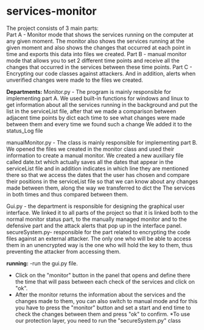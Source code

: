 # services-monitor

The project consists of 3 main parts: <br>
Part A - Monitor mode that shows the services running on the computer at any given moment. The monitor also shows the services running at the given moment and also shows the changes that occurred at each point in time and exports this data into files we created.
Part B - manual monitor mode that allows you to set 2 different time points and receive all the changes that occurred in the services between these time points.
Part C - Encrypting our code classes against attackers.
And in addition, alerts when unverified changes were made to the files we created.

**Departments:**
Monitor.py - The program is mainly responsible for implementing part A.
We used built-in functions for windows and linux to get information about all the services running in the background and put the list in the serviceList file, after that we made a comparison between adjacent time points by dict each time to see what changes were made between them and every time we found such a change We added it to the status_Log file

manualMonitor.py - The class is mainly responsible for implementing part B.
We opened the files we created in the monitor class and used their information to create a manual monitor. We created a new auxiliary file called date.txt which actually saves all the dates that appear in the serviceList file and in addition indicates in which line they are mentioned there so that we access the dates that the user has chosen and compare their positions in the serviceList file so that we can know about any changes made between them, along the way we transferred to dict the The services in both times and thus compared between them.

Gui.py - the department is responsible for designing the graphical user interface. We linked it to all parts of the project so that it is linked both to the normal monitor status part, to the manually managed monitor and to the defensive part and the attack alerts that pop up in the interface panel.
secureSystem.py- responsible for the part related to encrypting the code files against an external attacker. The only one who will be able to access them in an unencrypted way is the one who will hold the key to them, thus preventing the attacker from accessing them.


**running:**
-run the gui.py file.
- Click on the "monitor" button in the panel that opens and define there the time that will pass between each check of the services and click on "ok".
- After the monitor returns the information about the services and the changes made to them, you can also switch to manual mode and for this you have to press the "monitor" button and set a start and end time to check the changes between them and press "ok" to confirm.
*To use our protection layer, you need to run the "secureSystem.py" class
